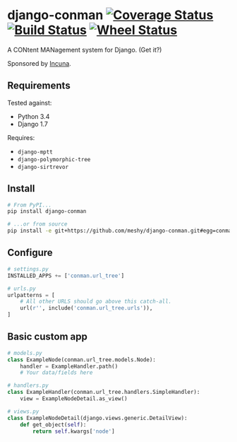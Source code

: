 # django-conman [![Coverage Status](https://img.shields.io/coveralls/meshy/django-conman.svg)](https://coveralls.io/r/meshy/django-conman) [![Build Status](https://travis-ci.org/meshy/django-conman.svg?branch=master)](https://travis-ci.org/meshy/django-conman) [![Wheel Status](https://pypip.in/wheel/django-conman/badge.svg)](https://pypi.python.org/pypi/django-conman/)


A CONtent MANagement system for Django. (Get it?)

Sponsored by [Incuna](http://incuna.com/).

## Requirements

Tested against:
- Python 3.4
- Django 1.7

Requires:
- `django-mptt`
- `django-polymorphic-tree`
- `django-sirtrevor`

## Install

```bash
# From PyPI...
pip install django-conman

# ...or from source
pip install -e git+https://github.com/meshy/django-conman.git#egg=conman
```

## Configure
```python
# settings.py
INSTALLED_APPS += ['conman.url_tree']

# urls.py
urlpatterns = [
    # All other URLS should go above this catch-all.
    url(r'', include('conman.url_tree.urls')),
]
```

## Basic custom app
```python
# models.py
class ExampleNode(conman.url_tree.models.Node):
    handler = ExampleHandler.path()
    # Your data/fields here

# handlers.py
class ExampleHandler(conman.url_tree.handlers.SimpleHandler):
    view = ExampleNodeDetail.as_view()

# views.py
class ExampleNodeDetail(django.views.generic.DetailView):
    def get_object(self):
        return self.kwargs['node']
```
